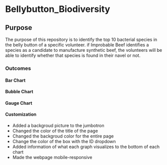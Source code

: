 # Bellybutton_Biodiversity

## Purpose

The purpose of this repository is to identify the top 10 bacterial species in the belly button of a specific volunteer.  if Improbable Beef identifies a species as a candidate to manufacture synthetic beef, the volunteers will be able to identify whether that species is found in their navel or not.

### Outcomes

#### Bar Chart



#### Bubble Chart



#### Gauge Chart



#### Customization

- Added a backgroud picture to the jumbotron
- Changed the color of the title of the page
- Changed the backgroud color for the entire page
- Change the color of the box with the ID dropdown
- Added information of what each graph visualizes to the bottom of each chart
- Made the webpage mobile-responsive
